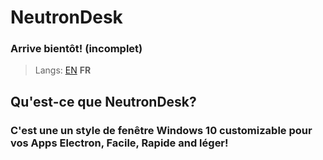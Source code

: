 # NeutronDesk
### Arrive bientôt! (incomplet)
> Langs: [EN](README.md) **FR**
## Qu'est-ce que NeutronDesk?
### C'est une un style de fenêtre Windows 10 customizable pour vos Apps Electron, Facile, Rapide and léger!
